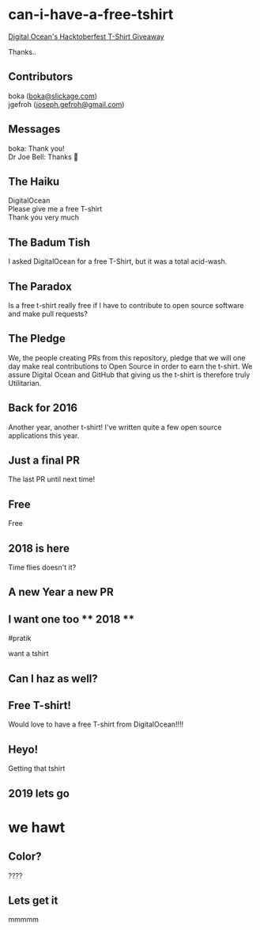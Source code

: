 # can-i-have-a-free-tshirt
[Digital Ocean's Hacktoberfest T-Shirt Giveaway](https://hacktoberfest.digitalocean.com/)  

Thanks..

## Contributors
boka (boka@slickage.com)  
jgefroh (joseph.gefroh@gmail.com)

## Messages
boka:  Thank you!  
Dr Joe Bell: Thanks :hugs:

## The Haiku
DigitalOcean  
Please give me a free T-shirt  
Thank you very much 

## The Badum Tish
I asked DigitalOcean for a free T-Shirt, but it was a total acid-wash.

## The Paradox
Is a free t-shirt really free if I have to contribute to open source software and make pull requests?

## The Pledge
We, the people creating PRs from this repository, pledge that we will one day make real contributions to Open Source in order to earn the t-shirt. We assure Digital Ocean and GitHub that giving us the t-shirt is therefore truly Utilitarian.

## Back for 2016
Another year, another t-shirt! I've written quite a few open source applications this year.

## Just a final PR
The last PR until next time!

## Free 
Free

## 2018 is here
Time flies doesn't it?

## A new Year a new PR

## I want one too ** 2018 **

#pratik

want a tshirt

## Can I haz as well?

## Free T-shirt!
Would love to have a free T-shirt from DigitalOcean!!!!

## Heyo!
Getting that tshirt 
## 2019 lets go
we hawt
=======

## Color?
????

## Lets get it

mmmmm
